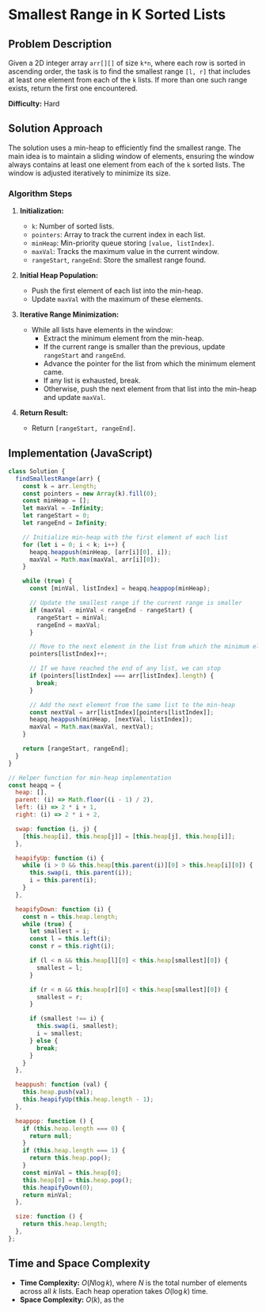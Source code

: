 # Smallest Range in K Sorted Lists

## Problem Description

Given a 2D integer array `arr[][]` of size `k*n`, where each row is sorted in ascending order, the task is to find the smallest range `[l, r]` that includes at least one element from each of the `k` lists. If more than one such range exists, return the first one encountered.

**Difficulty:** Hard

## Solution Approach

The solution uses a min-heap to efficiently find the smallest range. The main idea is to maintain a sliding window of elements, ensuring the window always contains at least one element from each of the `k` sorted lists. The window is adjusted iteratively to minimize its size.

### Algorithm Steps

1. **Initialization:**
   - `k`: Number of sorted lists.
   - `pointers`: Array to track the current index in each list.
   - `minHeap`: Min-priority queue storing `[value, listIndex]`.
   - `maxVal`: Tracks the maximum value in the current window.
   - `rangeStart`, `rangeEnd`: Store the smallest range found.

2. **Initial Heap Population:**
   - Push the first element of each list into the min-heap.
   - Update `maxVal` with the maximum of these elements.

3. **Iterative Range Minimization:**
   - While all lists have elements in the window:
     - Extract the minimum element from the min-heap.
     - If the current range is smaller than the previous, update `rangeStart` and `rangeEnd`.
     - Advance the pointer for the list from which the minimum element came.
     - If any list is exhausted, break.
     - Otherwise, push the next element from that list into the min-heap and update `maxVal`.

4. **Return Result:**
   - Return `[rangeStart, rangeEnd]`.

## Implementation (JavaScript)

```javascript
class Solution {
  findSmallestRange(arr) {
    const k = arr.length;
    const pointers = new Array(k).fill(0);
    const minHeap = [];
    let maxVal = -Infinity;
    let rangeStart = 0;
    let rangeEnd = Infinity;

    // Initialize min-heap with the first element of each list
    for (let i = 0; i < k; i++) {
      heapq.heappush(minHeap, [arr[i][0], i]);
      maxVal = Math.max(maxVal, arr[i][0]);
    }

    while (true) {
      const [minVal, listIndex] = heapq.heappop(minHeap);

      // Update the smallest range if the current range is smaller
      if (maxVal - minVal < rangeEnd - rangeStart) {
        rangeStart = minVal;
        rangeEnd = maxVal;
      }

      // Move to the next element in the list from which the minimum element came
      pointers[listIndex]++;

      // If we have reached the end of any list, we can stop
      if (pointers[listIndex] === arr[listIndex].length) {
        break;
      }

      // Add the next element from the same list to the min-heap
      const nextVal = arr[listIndex][pointers[listIndex]];
      heapq.heappush(minHeap, [nextVal, listIndex]);
      maxVal = Math.max(maxVal, nextVal);
    }

    return [rangeStart, rangeEnd];
  }
}

// Helper function for min-heap implementation
const heapq = {
  heap: [],
  parent: (i) => Math.floor((i - 1) / 2),
  left: (i) => 2 * i + 1,
  right: (i) => 2 * i + 2,

  swap: function (i, j) {
    [this.heap[i], this.heap[j]] = [this.heap[j], this.heap[i]];
  },

  heapifyUp: function (i) {
    while (i > 0 && this.heap[this.parent(i)][0] > this.heap[i][0]) {
      this.swap(i, this.parent(i));
      i = this.parent(i);
    }
  },

  heapifyDown: function (i) {
    const n = this.heap.length;
    while (true) {
      let smallest = i;
      const l = this.left(i);
      const r = this.right(i);

      if (l < n && this.heap[l][0] < this.heap[smallest][0]) {
        smallest = l;
      }

      if (r < n && this.heap[r][0] < this.heap[smallest][0]) {
        smallest = r;
      }

      if (smallest !== i) {
        this.swap(i, smallest);
        i = smallest;
      } else {
        break;
      }
    }
  },

  heappush: function (val) {
    this.heap.push(val);
    this.heapifyUp(this.heap.length - 1);
  },

  heappop: function () {
    if (this.heap.length === 0) {
      return null;
    }
    if (this.heap.length === 1) {
      return this.heap.pop();
    }
    const minVal = this.heap[0];
    this.heap[0] = this.heap.pop();
    this.heapifyDown(0);
    return minVal;
  },

  size: function () {
    return this.heap.length;
  },
};
```

## Time and Space Complexity

- **Time Complexity:** $O(N \log k)$, where $N$ is the total number of elements across all $k$ lists. Each heap operation takes $O(\log k)$ time.
- **Space Complexity:** $O(k)$, as the
